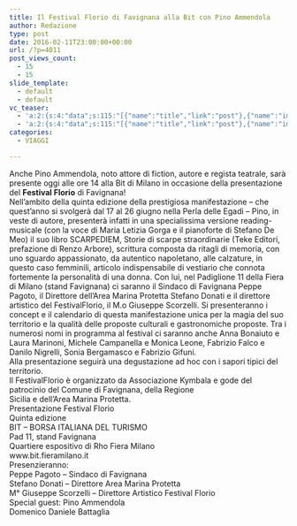 ```yaml
---
title: Il Festival Florio di Favignana alla Bit con Pino Ammendola
author: Redazione
type: post
date: 2016-02-11T23:00:00+00:00
url: /?p=4011
post_views_count:
  - 15
  - 15
slide_template:
  - default
  - default
vc_teaser:
  - 'a:2:{s:4:"data";s:115:"[{"name":"title","link":"post"},{"name":"image","image":"featured","link":"none"},{"name":"text","mode":"excerpt"}]";s:7:"bgcolor";s:0:"";}'
  - 'a:2:{s:4:"data";s:115:"[{"name":"title","link":"post"},{"name":"image","image":"featured","link":"none"},{"name":"text","mode":"excerpt"}]";s:7:"bgcolor";s:0:"";}'
categories:
  - VIAGGI

---
```

<div>
  Anche Pino Ammendola, noto attore di fiction, autore e regista teatrale, sarà presente oggi alle ore 14 alla Bit di Milano in occasione della presentazione del <strong>Festival Florio</strong> di Favignana!
</div>

<div>
</div>

<div>
  Nell’ambito della quinta edizione della prestigiosa manifestazione – che quest’anno si svolgerà dal 17 al 26 giugno nella Perla delle Egadi – Pino, in veste di autore, presenterà infatti in una specialissima versione reading-musicale (con la voce di Maria Letizia Gorga e il pianoforte di Stefano De Meo) il suo libro SCARPEDIEM, Storie di scarpe straordinarie (Teke Editori, prefazione di Renzo Arbore), scrittura composta da ritagli di memoria, con uno sguardo appassionato, da autentico napoletano, alle calzature, in questo caso femminili, articolo indispensabile di vestiario che connota fortemente la personalità di una donna. Con lui, nel Padiglione 11 della Fiera di Milano (stand Favignana) ci saranno il Sindaco di Favignana Peppe Pagoto, il Direttore dell’Area Marina Protetta Stefano Donati e il direttore artistico del FestivalFlorio, il M.o Giuseppe Scorzelli. Si presenteranno i concept e il calendario di questa manifestazione unica per la magia del suo territorio e la qualità delle proposte culturali e gastronomiche proposte. Tra i numerosi nomi in programma al festival ci saranno anche Anna Bonaiuto e Laura Marinoni, Michele Campanella e Monica Leone, Fabrizio Falco e Danilo Nigrelli, Sonia Bergamasco e Fabrizio Gifuni.
</div>

<div>
  Alla presentazione seguirà una degustazione ad hoc con i sapori tipici del territorio.
</div>

<div>
</div>

<div>
  Il FestivalFlorio è organizzato da Associazione Kymbala e gode del patrocinio del Comune di Favignana, della Regione
</div>

<div>
  Sicilia e dell&#8217;Area Marina Protetta.
</div>

<div>
</div>

<div>
</div>

<div>
  Presentazione Festival Florio
</div>

<div>
</div>

<div>
  Quinta edizione
</div>

<div>
  BIT – BORSA ITALIANA DEL TURISMO
</div>

<div>
  Pad 11, stand Favignana
</div>

<div>
  Quartiere espositivo di Rho Fiera Milano
</div>

<div>
  www.bit.fieramilano.it
</div>

<div>
</div>

<div>
  Presenzieranno:
</div>

<div>
  Peppe Pagoto &#8211; Sindaco di Favignana
</div>

<div>
  Stefano Donati &#8211; Direttore Area Marina Protetta
</div>

<div>
  M° Giuseppe Scorzelli &#8211; Direttore Artistico Festival Florio
</div>

<div>
</div>

<div>
  Special guest: Pino Ammendola
</div>

<div>
</div>

<div>
  Domenico Daniele Battaglia
</div>

<div>
</div>

<div>
</div>